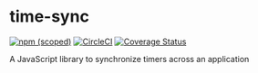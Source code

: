 # time-sync

[![npm (scoped)](https://img.shields.io/npm/v/time-sync.svg)](https://www.npmjs.com/package/time-sync) [![CircleCI](https://circleci.com/gh/peterjuras/time-sync.svg?style=svg)](https://circleci.com/gh/peterjuras/time-sync) [![Coverage Status](https://coveralls.io/repos/github/peterjuras/time-sync/badge.svg?branch=master)](https://coveralls.io/github/peterjuras/time-sync?branch=master)

A JavaScript library to synchronize timers across an application

